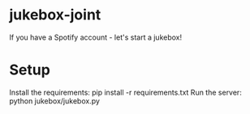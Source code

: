 jukebox-joint
=============

If you have a Spotify account - let's start a jukebox!

Setup
==========
Install the requirements:
    pip install -r requirements.txt
Run the server:
    python jukebox/jukebox.py